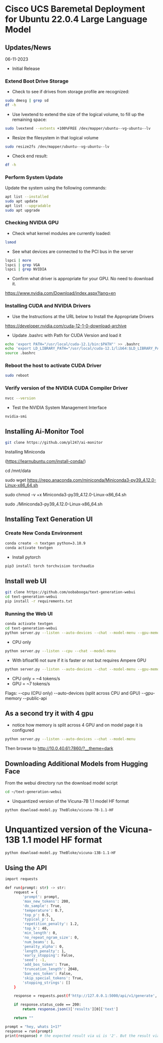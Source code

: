 # Cisco UCS Baremetal Deployment for Ubuntu 22.0.4 Large Language Model

## Updates/News

06-11-2023
* Initial Release

### Extend Boot Drive Storage 

* Check to see if drives from storage profile are recognized: 

```bash
sudo dmesg | grep sd 
df -h 
```

* Use lvextend to extend the size of the logical volume, to fill up the remaining space: 

```bash
sudo lvextend --extents +100%FREE /dev/mapper/ubuntu--vg-ubuntu--lv 
```

* Resize the filesystem in that logical volume 

```bash
sudo resize2fs /dev/mapper/ubuntu--vg-ubuntu--lv 
```

* Check end result: 

```bash
df -h 
```

### Perform System Update 

Update the system using the following commands: 

```bash
apt list --installed 
sudo apt update 
apt list --upgradable 
sudo apt upgrade 
```

### Checking NVIDIA GPU 

* Check what kernel modules are currently loaded: 

```bash
lsmod  
```

* See what devices are connected to the PCI bus in the server 

```bash
lspci | more 
lspci | grep VGA 
lspci | grep NVIDIA  
```

* Confirm what driver is appropriate for your GPU. No need to download it. 

https://www.nvidia.com/Download/index.aspx?lang=en

### Installing CUDA and NVIDIA Drivers 

* Use the Instructions at the URL below to Install the Appropriate Drivers

https://developer.nvidia.com/cuda-12-1-0-download-archive

* Update .bashrc with Path for CUDA Version and load it

```bash
echo 'export PATH="/usr/local/cuda-12.1/bin:$PATH"' >> .bashrc
echo 'export LD_LIBRARY_PATH="/usr/local/cuda-12.1/lib64:$LD_LIBRARY_PATH"' >> .bashrc
source .bashrc  
```

### Reboot the host to activate CUDA Driver

```bash
sudo reboot 
```

### Verify version of the NVIDIA CUDA Compiler Driver 

```bash
nvcc --version
```

* Test the NVIDIA System Management Interface 

```bash
nvidia-smi
```

## Installing Ai-Monitor Tool

```bash
git clone https://github.com/pl247/ai-monitor
```

Installing Miniconda  

(https://learnubuntu.com/install-conda/) 

 

cd /mnt/data 

sudo wget https://repo.anaconda.com/miniconda/Miniconda3-py39_4.12.0-Linux-x86_64.sh 

sudo chmod -v +x Miniconda3-py39_4.12.0-Linux-x86_64.sh 

sudo ./Miniconda3-py39_4.12.0-Linux-x86_64.sh 

 

 

 
 

 

## Installing Text Generation UI 

### Create New Conda Environment 

```bash
conda create -n textgen python=3.10.9 
conda activate textgen 
```

* Install pytorch 

```bash
pip3 install torch torchvision torchaudio
```

 

## Install web UI 

```bash
git clone https://github.com/oobabooga/text-generation-webui
cd text-generation-webui 
pip install -r requirements.txt 
```

### Running the Web UI 

```bash
conda activate textgen 
cd text-generation-webui 
python server.py --listen --auto-devices --chat --model-menu --gpu-memory 35 
```
 

* CPU only 

```bash
python server.py --listen --cpu --chat --model-menu 
```

* With bfloat16 not sure if it is faster or not but requires Ampere GPU 

```bash
python server.py --listen --auto-devices --chat --model-menu --gpu-memory 14 --bf16
```

* CPU only = ~4 tokens/s 
* GPU = ~7 tokens/s 

Flags: 
--cpu (CPU only) 
--auto-devices (split across CPU and GPU) 
--gpu-memory 
--public-api 

## As a second try it with 4 gpu 

* notice how memory is split across 4 GPU and on model page it is configured  

```bash
python server.py --listen --auto-devices --chat --model-menu 
```
 

Then browse to 
http://10.0.40.61:7860/?__theme=dark 

 
## Downloading Additional Models from Hugging Face 

From the webui directory run the download model script 

```bash
cd ~/text-generation-webui 
```

* Unquantized version of the Vicuna-7B 1.1 model HF format 

```bash
python download-model.py TheBloke/vicuna-7B-1.1-HF  
```

 

# Unquantized version of the Vicuna-13B 1.1 model HF format 

```bash
python download-model.py TheBloke/vicuna-13B-1.1-HF 
```

## Using the API 


```bash
import requests 

def run(prompt: str) -> str: 
    request = { 
        'prompt': prompt, 
        'max_new_tokens': 200, 
        'do_sample': True, 
        'temperature': 0.7, 
        'top_p': 0.5, 
        'typical_p': 1, 
        'repetition_penalty': 1.2, 
        'top_k': 40, 
        'min_length': 0, 
        'no_repeat_ngram_size': 0, 
        'num_beams': 1, 
        'penalty_alpha': 0, 
        'length_penalty': 1, 
        'early_stopping': False, 
        'seed': -1, 
        'add_bos_token': True, 
        'truncation_length': 2048, 
        'ban_eos_token': False, 
        'skip_special_tokens': True, 
        'stopping_strings': [] 
    } 

    response = requests.post(f'http://127.0.0.1:5000/api/v1/generate', json=request) 

    if response.status_code == 200: 
        return response.json()['results'][0]['text'] 

    return "" 

prompt = "hey, whats 1+1?" 
response = run(prompt) 
print(response) # the expected result via ui is '2'. But the result via api is ' \n släktet'. 
```